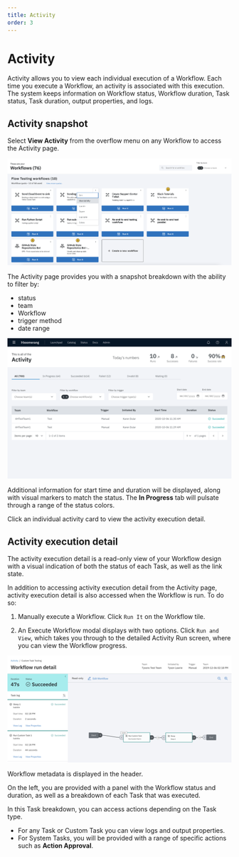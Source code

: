 ```yaml
---
title: Activity
order: 3
---
```


# Activity

Activity allows you to view each individual execution of a Workflow. Each time you execute a Workflow, an activity is associated with this execution. The system keeps information on Workflow status, Workflow duration, Task status, Task duration, output properties, and logs.

## Activity snapshot

Select **View Activity** from the overflow menu on any Workflow to access the Activity page.

![Workflow dropdown](./assets/img/workflow-tile-dropdown.png)

The Activity page provides you with a snapshot breakdown with the ability to filter by:

- status
- team
- Workflow
- trigger method
- date range

![View Activity](./assets/img/workflow-view-activity.png)

Additional information for start time and duration will be displayed, along with visual markers to match the status. The **In Progress** tab will pulsate through a range of the status colors.

Click an individual activity card to view the activity execution detail.

## Activity execution detail

The activity execution detail is a read-only view of your Workflow design with a visual indication of both the status of each Task, as well as the link state.

In addition to accessing activity execution detail from the Activity page, activity execution detail is also accessed when the Workflow is run. To do so:

1. Manually execute a Workflow. Click `Run It` on the Workflow tile.

2. An Execute Workflow modal displays with two options. Click `Run and View`, which takes you through to the detailed Activity Run screen, where you can view the Workflow progress.

![Activity Overview](./assets/img/activity-run.png)

Workflow metadata is displayed in the header.

On the left, you are provided with a panel with the Workflow status and duration, as well as a breakdown of each Task that was executed.

In this Task breakdown, you can access actions depending on the Task type.

- For any Task or Custom Task you can view logs and output properties.
- For System Tasks, you will be provided with a range of specific actions such as **Action Approval**.
